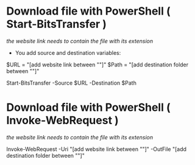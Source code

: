 # Download file with PowerShell ( Start-BitsTransfer )
*the website link needs to contain the file with its extension*

- You add source and destination variables:

$URL = "[add website link between ""]"
$Path = "[add destination folder between ""]"

Start-BitsTransfer -Source $URL -Destination $Path


# Download file with PowerShell ( Invoke-WebRequest )
*the website link needs to contain the file with its extension*

Invoke-WebRequest -Uri "[add website link between ""]" -OutFile "[add destination folder between ""]"
